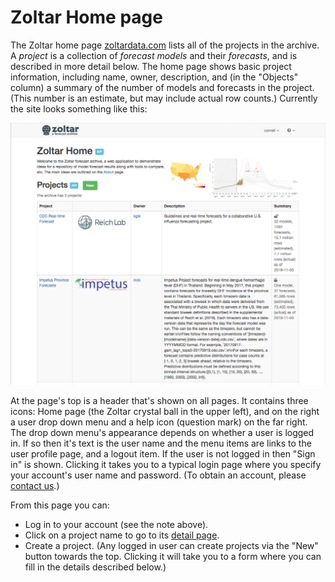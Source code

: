 # Zoltar Home page

The Zoltar home page [zoltardata.com](https://www.zoltardata.com/) lists all of the projects in the archive. A *project*
is a collection of *forecast models* and their *forecasts*, and is described in more detail below. The home page shows basic
project information, including name, owner, description, and (in the "Objects" column) a summary of the number of models
and forecasts in the project. (This number is an estimate, but may include actual row counts.) Currently the site looks
something like this:

![Zoltar Home page](img/HomePage.png "Zoltar Home page")

At the page's top is a header that's shown on all pages. It contains three icons: Home page (the Zoltar crystal ball in
the upper left), and on the right a user drop down menu and a help icon (question mark) on the far right. The drop down
menu's appearance depends on whether a user is logged in. If so then it's text is the user name and the menu items are
links to the user profile page, and a logout item. If the user is not logged in then "Sign in" is shown. Clicking it
takes you to a typical login page where you specify your account's user name and password. (To obtain an account, please
[contact us](index.md#contact).)

From this page you can:

- Log in to your account (see the note above).
- Click on a project name to go to its [detail page](ProjectDetailPage.md).
- Create a project. (Any logged in user can create projects via the "New" button towards the top. Clicking it will take
  you to a form where you can fill in the details described below.)
